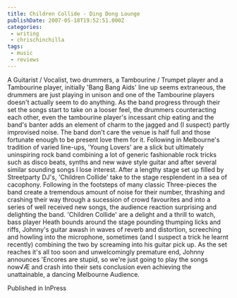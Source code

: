 ```yaml
---
title: Children Collide - Ding Dong Lounge
publishDate: 2007-05-18T19:52:51.000Z
categories:
 - writing
 - chrischinchilla
tags: 
 - music 
 - reviews
---
```


A Guitarist / Vocalist, two drummers, a Tambourine / Trumpet player and a Tambourine player, initially 'Bang Bang Aids' line up seems extraneous, the drummers are just playing in unison and one of the Tambourine players doesn't actually seem to do anything. As the band progress through their set the songs start to take on a looser feel, the drummers counteracting each other, even the tambourine player's incessant chip eating and the band's banter adds an element of charm to the jagged and (I suspect) partly improvised noise. The band don't care the venue is half full and those fortunate enough to be present love them for it. Following in Melbourne's tradition of varied line-ups, 'Young Lovers' are a slick but ultimately uninspiring rock band combining a lot of generic fashionable rock tricks such as disco beats, synths and new wave style guitar and after several similar sounding songs I lose interest. After a lengthy stage set up filled by Streetparty DJ's, 'Children Collide' take to the stage resplendent in a sea of cacophony. Following in the footsteps of many classic Three-pieces the band create a tremendous amount of noise for their number, thrashing and crashing their way through a sucession of crowd favourites and into a series of well received new songs, the audience reaction surprising and delighting the band. 'Children Collide' are a delight and a thrill to watch, bass player Heath bounds around the stage pounding thumping licks and riffs, Johnny's guitar awash in waves of reverb and distortion, screeching and howling into the microphone, sometimes (and I suspect a trick he learnt recently) combining the two by screaming into his guitar pick up. As the set reaches it's all too soon and unwelcomingly premature end, Johnny announces 'Encores are stupid, so we're just going to play the songs now√Æ and crash into their sets conclusion even achieving the unattainable, a dancing Melbourne Audience.

Published in InPress
